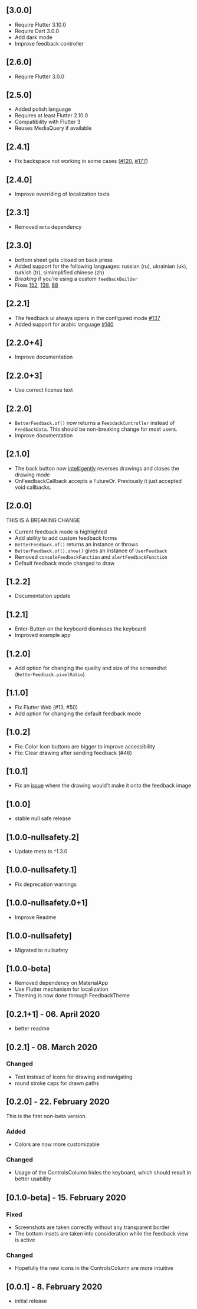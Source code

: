 ## [3.0.0]

* Require Flutter 3.10.0
* Require Dart 3.0.0
* Add dark mode
* Improve feedback controller

## [2.6.0]

* Require Flutter 3.0.0

## [2.5.0]

* Added polish language
* Requires at least Flutter 2.10.0
* Compatibility with Flutter 3
* Reuses MediaQuery if available

## [2.4.1]

* Fix backspace not working in some cases ([#120](https://github.com/ueman/feedback/issues/120), [#177](https://github.com/ueman/feedback/issues/177))

## [2.4.0]

* Improve overriding of localization texts

## [2.3.1]

* Removed `meta` dependency

## [2.3.0]

* bottom sheet gets closed on back press
* Added support for the following languages: russian (ru), ukrainian (uk), turkish (tr), simimplified chinese (zh)
* *Breaking* if you're using a custom `feedbackBuilder`
* Fixes [152](https://github.com/ueman/feedback/issues/152), [138](https://github.com/ueman/feedback/issues/138), [88](https://github.com/ueman/feedback/issues/88)

## [2.2.1]

* The feedback ui always opens in the configured mode [#137](https://github.com/ueman/feedback/pull/137)
* Added support for arabic language [#140](https://github.com/ueman/feedback/pull/140)

## [2.2.0+4]

* Improve documentation

## [2.2.0+3]

* Use correct license text

## [2.2.0]

- `BetterFeedback.of()` now returns a `FeebdackController` instead of `FeedbackData`. This should be non-breaking change for most users.
- Improve documentation

## [2.1.0]

- The back button now [intelligently](https://github.com/ueman/feedback/issues/116) reverses drawings and closes the drawing mode
- OnFeedbackCallback accepts a FutureOr<void>. Previously it just accepted void callbacks.

## [2.0.0]

THIS IS A BREAKING CHANGE

- Current feedback mode is highlighted
- Add ability to add custom feedback forms
- `BetterFeedback.of()` returns an instance or throws
- `BetterFeedback.of().show()` gives an instance of `UserFeedback`
- Removed `consoleFeedbackFunction` and `alertFeedbackFunction`
- Default feedback mode changed to draw

## [1.2.2]

- Documentation update

## [1.2.1]

- Enter-Button on the keyboard dismisses the keyboard
- Improved example app

## [1.2.0]

- Add option for changing the quality and size of the screenshot (`BetterFeedback.pixelRatio`)

## [1.1.0]

- Fix Flutter Web (#13, #50)
- Add option for changing the default feedback mode

## [1.0.2]

- Fix: Color Icon buttons are bigger to improve accessibility
- Fix: Clear drawing after sending feedback (#46)

## [1.0.1]
- Fix an [issue](https://github.com/ueman/feedback/issues/42) where the drawing would't make it onto the feedback image

## [1.0.0]
- stable null safe release

## [1.0.0-nullsafety.2]
- Update meta to ^1.3.0

## [1.0.0-nullsafety.1]
- Fix deprecation warnings

## [1.0.0-nullsafety.0+1]
- Improve Readme

## [1.0.0-nullsafety]
- Migrated to nullsafety

## [1.0.0-beta]
- Removed dependency on MaterialApp
- Use Flutter mechanism for localization
- Theming is now done through FeedbackTheme

## [0.2.1+1] - 06. April 2020

- better readme

## [0.2.1] - 08. March 2020

### Changed
- Text instead of Icons for drawing and navigating
- round stroke caps for drawn paths

## [0.2.0] - 22. February 2020

This is the first non-beta version.

### Added
- Colors are now more customizable

### Changed
- Usage of the ControlsColumn hides the keyboard,
  which should result in better usability


## [0.1.0-beta] - 15. February 2020
### Fixed
- Screenshots are taken correctly without any transparent border
- The bottom insets are taken into consideration while the feedback view is active

### Changed
- Hopefully the new icons in the ControlsColumn are more intuitive

## [0.0.1] - 8. February 2020

* initial release
